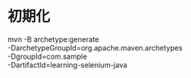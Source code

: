 # 初期化
mvn -B archetype:generate \
  -DarchetypeGroupId=org.apache.maven.archetypes \
  -DgroupId=com.sample \
  -DartifactId=learning-selenium-java

